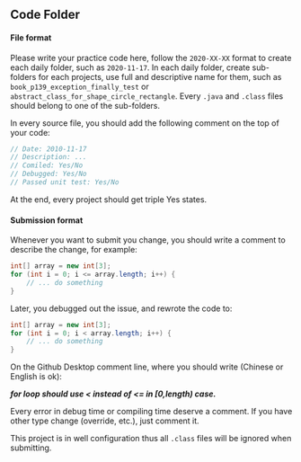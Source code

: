 ## Code Folder
#### File format

Please write your practice code here, follow the `2020-XX-XX` format to create each daily folder, such as `2020-11-17`. In each daily folder, create sub-folders for each projects, use full and descriptive name for them, such as `book_p139_exception_finally_test` or `abstract_class_for_shape_circle_rectangle`. Every `.java` and `.class` files should belong to one of the sub-folders.

In every source file, you should add the following comment on the top of your code:

```Java
// Date: 2010-11-17
// Description: ...
// Comiled: Yes/No
// Debugged: Yes/No
// Passed unit test: Yes/No
```

At the end, every project should get triple Yes states.

#### Submission format

Whenever you want to submit you change, you should write a comment to describe the change, for example:

```Java
int[] array = new int[3];
for (int i = 0; i <= array.length; i++) {
    // ... do something
}
```

Later, you debugged out the issue, and rewrote the code to:

```Java
int[] array = new int[3];
for (int i = 0; i < array.length; i++) {
    // ... do something
}
```
On the Github Desktop comment line, where you should write (Chinese or English is ok):

***for loop should use < instead of <= in [0,length) case.***

Every error in debug time or compiling time deserve a comment. If you have other type change (override, etc.), just comment it.

This project is in well configuration thus all `.class` files will be ignored when submitting.
